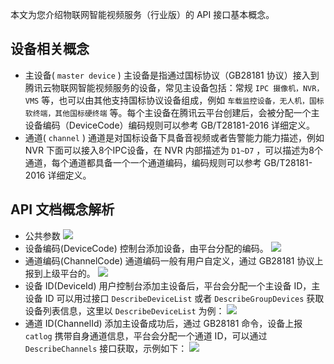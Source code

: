 本文为您介绍物联网智能视频服务（行业版）的 API 接口基本概念。

 

 ## 设备相关概念

- 主设备( `master device` )
主设备是指通过国标协议（GB28181 协议）接入到腾讯云物联网智能视频服务的设备，常见主设备包括：常规 `IPC 摄像机，NVR，VMS` 等，也可以由其他支持国标协议设备组成，例如 `车载监控设备，无人机，国标软终端，其他国标硬终端` 等。每个主设备在腾讯云平台创建后，会被分配一个主设备编码（DeviceCode）编码规则可以参考 GB/T28181-2016 详细定义。
- 通道( `channel` )
通道是对国标设备下具备音视频或者告警能力能力描述，例如 NVR 下面可以接入8个IPC设备，在 NVR 内部描述为 `D1~D7` ，可以描述为8个通道，每个通道都具备一个一个通道编码，编码规则可以参考 GB/T28181-2016 详细定义。

 ## API 文档概念解析

 

- 公共参数
![](https://qcloudimg.tencent-cloud.cn/raw/f5c77f03f4611b73f537782b72a67693.png)
- 设备编码(DeviceCode)
控制台添加设备，由平台分配的编码。
![](https://qcloudimg.tencent-cloud.cn/raw/b011e857a15bb8e39f174309af86d6ed.png)
- 通道编码(ChannelCode)
通道编码一般有用户自定义，通过 GB28181 协议上报到上级平台的。
![](https://qcloudimg.tencent-cloud.cn/raw/f6994f4e9dbe3c3a6224bbd8d9a3da2c.png)
- 设备 ID(DeviceId)
用户控制台添加主设备后，平台会分配一个主设备 ID，主设备 ID 可以用过接口 `DescribeDeviceList` 或者 `DescribeGroupDevices` 获取设备列表信息，这里以 `DescribeDeviceList` 为例：
![](https://qcloudimg.tencent-cloud.cn/raw/f271c1d07aa4dfaa7105dadc9ef8163f.png)
- 通道 ID(ChannelId)
添加主设备成功后，通过 GB28181 命令，设备上报 `catlog` 携带自身通道信息，平台会分配一个通道 ID，可以通过 `DescribeChannels` 接口获取，示例如下：
![](https://qcloudimg.tencent-cloud.cn/raw/27968835b09a1c3ccabb13550c95f8bd.png)
 
